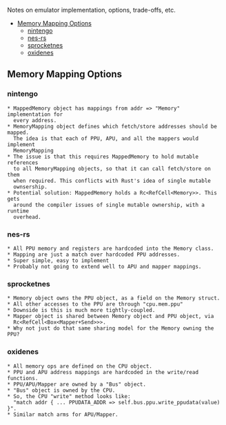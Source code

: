 Notes on emulator implementation, options, trade-offs, etc.

<!-- TOC -->

* [Memory Mapping Options](#memory-mapping-options)
  * [nintengo](#nintengo)
  * [nes-rs](#nes-rs)
  * [sprocketnes](#sprocketnes)
  * [oxidenes](#oxidenes)

<!-- /TOC -->

## Memory Mapping Options

### nintengo

    * MappedMemory object has mappings from addr => "Memory" implementation for
      every address.
    * MemoryMapping object defines which fetch/store addresses should be mapped.
      The idea is that each of PPU, APU, and all the mappers would implement
      MemoryMapping
    * The issue is that this requires MappedMemory to hold mutable references
      to all MemoryMapping objects, so that it can call fetch/store on them
      when required. This conflicts with Rust's idea of single mutable
      ownsership.
    * Potential solution: MappedMemory holds a Rc<RefCell<Memory>>. This gets
      around the compiler issues of single mutable ownership, with a runtime
      overhead.

### nes-rs

    * All PPU memory and registers are hardcoded into the Memory class.
    * Mapping are just a match over hardcoded PPU addresses.
    * Super simple, easy to implement
    * Probably not going to extend well to APU and mapper mappings.

### sprocketnes

    * Memory object owns the PPU object, as a field on the Memory struct.
    * All other accesses to the PPU are through "cpu.mem.ppu"
    * Downside is this is much more tightly-coupled.
    * Mapper object is shared between Memory object and PPU object, via
      Rc<RefCell<Box<Mapper+Send>>>.
    * Why not just do that same sharing model for the Memory owning the PPU?

### oxidenes

    * All memory ops are defined on the CPU object.
    * PPU and APU address mappings are hardcoded in the write/read functions.
    * PPU/APU/Mapper are owned by a "Bus" object.
    * "Bus" object is owned by the CPU.
    * So, the CPU "write" method looks like:
      "match addr { ... PPUDATA_ADDR => self.bus.ppu.write_ppudata(value) }".
    * Similar match arms for APU/Mapper.
